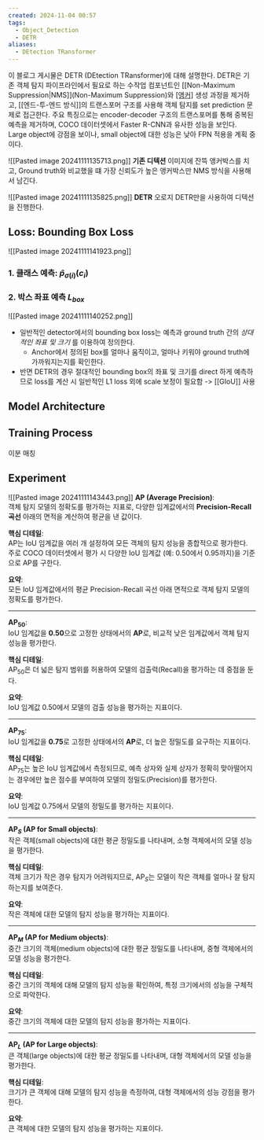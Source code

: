 ```yaml
---
created: 2024-11-04 00:57
tags:
  - Object_Detection
  - DETR
aliases:
  - DEtection TRansformer
---
```

이 블로그 게시물은 DETR (DEtection TRansformer)에 대해 설명한다. DETR은 기존 객체 탐지 파이프라인에서 필요로 하는 수작업 컴포넌트인 [[Non-Maximum Suppression|NMS]](Non-Maximum Suppression)와 [[앵커]](anchor) 생성 과정을 제거하고, [[엔드-투-엔드 방식]]의 트랜스포머 구조를 사용해 객체 탐지를 set prediction 문제로 접근한다. 주요 특징으로는 encoder-decoder 구조의 트랜스포머를 통해 중복된 예측을 제거하며, COCO 데이터셋에서 Faster R-CNN과 유사한 성능을 보인다. Large object에 강점을 보이나, small object에 대한 성능은 낮아 FPN 적용을 계획 중이다.



![[Pasted image 20241111135713.png]]
**기존 디텍션**
이미지에 잔뜩 앵커박스를 치고, Ground truth와 비교했을 떄 가장 신뢰도가 높은 앵커박스만 NMS 방식을 사용해서 남긴다.

![[Pasted image 20241111135825.png]]
**DETR**
오로지 DETR만을 사용하여 디텍션을 진행한다.

## Loss: Bounding Box Loss
![[Pasted image 20241111141923.png]]
### 1. 클래스 예측: $\hat{p}_{\sigma(i)}(c_i)$
### 2. 박스 좌표 예측 $L_{box}$
![[Pasted image 20241111140252.png]]
- 일반적인 detector에서의 bounding box loss는 예측과 ground truth 간의 _상대적인 좌표 및 크기_ 를 이용하여 정의한다.
	- Anchor에서 정의된 box를 얼마나 움직이고, 얼마나 키워야 ground truth에 가까워지는지를 확인한다.
- 반면 DETR의 경우 절대적인 bounding box의 좌표 및 크기를 direct 하게 예측하므로 loss를 계산 시 일반적인 L1 loss 외에 scale 보정이 필요함 -> [[GIoU]] 사용

## Model Architecture


## Training Process

이분 매칭


## Experiment
![[Pasted image 20241111143443.png]]
**AP (Average Precision)**:  
객체 탐지 모델의 정확도를 평가하는 지표로, 다양한 임계값에서의 **Precision-Recall 곡선** 아래의 면적을 계산하여 평균을 낸 값이다. 

**핵심 디테일**:  
AP는 IoU 임계값을 여러 개 설정하여 모든 객체의 탐지 성능을 종합적으로 평가한다. 주로 COCO 데이터셋에서 평가 시 다양한 IoU 임계값 (예: 0.50에서 0.95까지)을 기준으로 AP를 구한다.

**요약**:  
모든 IoU 임계값에서의 평균 Precision-Recall 곡선 아래 면적으로 객체 탐지 모델의 정확도를 평가한다.

---

**AP$_{50}$**:  
IoU 임계값을 **0.50**으로 고정한 상태에서의 **AP**로, 비교적 낮은 임계값에서 객체 탐지 성능을 평가한다.

**핵심 디테일**:  
AP$_{50}$은 더 넓은 탐지 범위를 허용하여 모델의 검출력(Recall)을 평가하는 데 중점을 둔다.

**요약**:  
IoU 임계값 0.50에서 모델의 검출 성능을 평가하는 지표이다.

---

**AP$_{75}$**:  
IoU 임계값을 **0.75**로 고정한 상태에서의 **AP**로, 더 높은 정밀도를 요구하는 지표이다.

**핵심 디테일**:  
AP$_{75}$는 높은 IoU 임계값에서 측정되므로, 예측 상자와 실제 상자가 정확히 맞아떨어지는 경우에만 높은 점수를 부여하여 모델의 정밀도(Precision)를 평가한다.

**요약**:  
IoU 임계값 0.75에서 모델의 정밀도를 평가하는 지표이다.

---

**AP$_S$ (AP for Small objects)**:  
작은 객체(small objects)에 대한 평균 정밀도를 나타내며, 소형 객체에서의 모델 성능을 평가한다.

**핵심 디테일**:  
객체 크기가 작은 경우 탐지가 어려워지므로, AP$_S$는 모델이 작은 객체를 얼마나 잘 탐지하는지를 보여준다.

**요약**:  
작은 객체에 대한 모델의 탐지 성능을 평가하는 지표이다.

---

**AP$_M$ (AP for Medium objects)**:  
중간 크기의 객체(medium objects)에 대한 평균 정밀도를 나타내며, 중형 객체에서의 모델 성능을 평가한다.

**핵심 디테일**:  
중간 크기의 객체에 대해 모델의 탐지 성능을 확인하여, 특정 크기에서의 성능을 구체적으로 파악한다.

**요약**:  
중간 크기의 객체에 대한 모델의 탐지 성능을 평가하는 지표이다.

---

**AP$_L$ (AP for Large objects)**:  
큰 객체(large objects)에 대한 평균 정밀도를 나타내며, 대형 객체에서의 모델 성능을 평가한다.

**핵심 디테일**:  
크기가 큰 객체에 대해 모델의 탐지 성능을 측정하여, 대형 객체에서의 성능 강점을 평가한다.

**요약**:  
큰 객체에 대한 모델의 탐지 성능을 평가하는 지표이다.